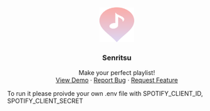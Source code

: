 
<!-- PROJECT LOGO -->
<br />
<p align="center">
  <a href="https://github.com/mtergel/senritsu">
    <img src="https://raw.githubusercontent.com/mtergel/senritsu/91cebaf79bde2103dfb71fe8db977c7a7354372c/public/static/layout/logo-svg.svg" alt="Logo" width="80" height="80">
  </a>

  <h3 align="center">Senritsu</h3>

  <p align="center">
    Make your perfect playlist!
    <br />
    <a href="https://senritsu.vercel.app/">View Demo</a>
    ·
    <a href="https://github.com/mtergel/senritsu/issues">Report Bug</a>
    ·
    <a href="https://github.com/mtergel/senritsu/issues">Request Feature</a>
  </p>
</p>

To run it please proivde your own .env file with SPOTIFY_CLIENT_ID, SPOTIFY_CLIENT_SECRET
